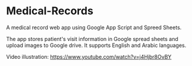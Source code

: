 # Medical-Records
A medical record web app using Google App Script and Spreed Sheets.

The app stores patient's visit information in Google spread sheets and upload images to Google drive. It supports English and Arabic languages.

Video illustration: https://www.youtube.com/watch?v=j4Hjbr8OvBY
